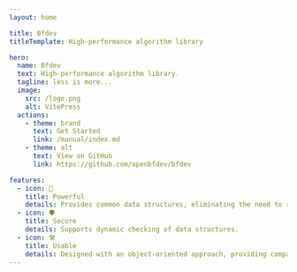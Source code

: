```yaml
---
layout: home

title: Bfdev
titleTemplate: High-performance algorithm library

hero:
  name: Bfdev
  text: High-performance algorithm library.
  tagline: less is more...
  image:
    src: /logo.png
    alt: VitePress
  actions:
    - theme: brand
      text: Get Started
      link: /manual/index.md
    - theme: alt
      text: View on GitHub
      link: https://github.com/openbfdev/bfdev

features:
  - icon: 🥇
    title: Powerful
    details: Provides common data structures, eliminating the need to reinvent the wheel, offers a rich and well-organized set of APIs for users.
  - icon: 🛡️
    title: Secure
    details: Supports dynamic checking of data structures.
  - icon: 🛠️
    title: Usable
    details: Designed with an object-oriented approach, providing compatibility with various project, conforms to the GNUC standard, ensuring strong cross-platform compatibility.
---
```


<style>
:root {
  --vp-home-hero-name-color: transparent;
  --vp-home-hero-name-background: -webkit-linear-gradient(120deg, #bd34fe 30%, #41d1ff);
  --vp-home-hero-image-background-image: linear-gradient(-45deg, #bd34fe 50%, #47caff 50%);
  --vp-home-hero-image-filter: blur(44px);
}

@media (min-width: 640px) {
  :root {
    --vp-home-hero-image-filter: blur(56px);
  }
}

@media (min-width: 960px) {
  :root {
    --vp-home-hero-image-filter: blur(68px);
  }
}
</style>
